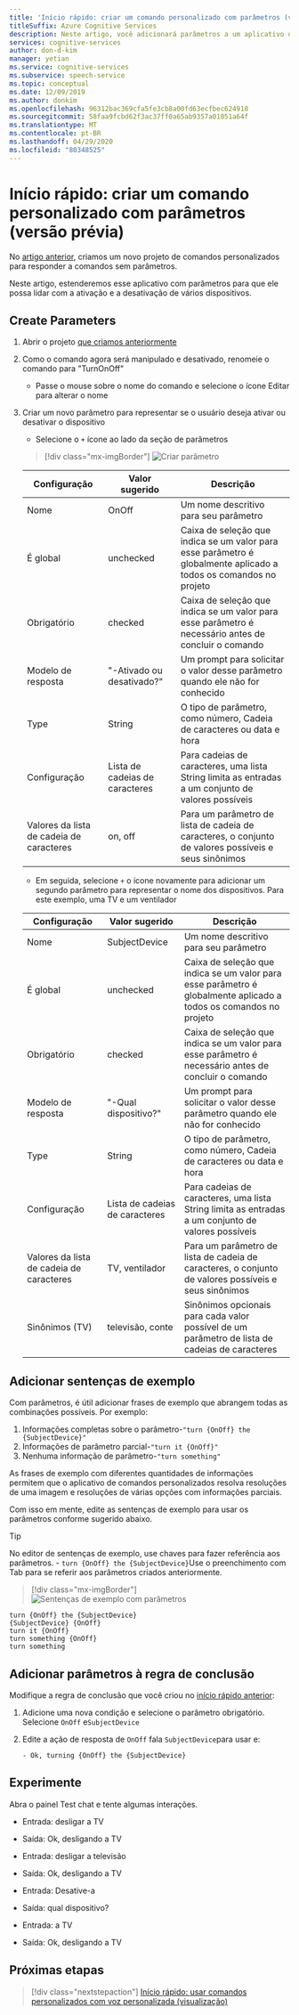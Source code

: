 ```yaml
---
title: 'Início rápido: criar um comando personalizado com parâmetros (versão prévia) – serviço de fala'
titleSuffix: Azure Cognitive Services
description: Neste artigo, você adicionará parâmetros a um aplicativo de comandos personalizados.
services: cognitive-services
author: don-d-kim
manager: yetian
ms.service: cognitive-services
ms.subservice: speech-service
ms.topic: conceptual
ms.date: 12/09/2019
ms.author: donkim
ms.openlocfilehash: 96312bac369cfa5fe3cb8a00fd63ecfbec624918
ms.sourcegitcommit: 58faa9fcbd62f3ac37ff0a65ab9357a01051a64f
ms.translationtype: MT
ms.contentlocale: pt-BR
ms.lasthandoff: 04/29/2020
ms.locfileid: "80348525"
---
```

# <a name="quickstart-create-a-custom-command-with-parameters-preview"></a>Início rápido: criar um comando personalizado com parâmetros (versão prévia)

No [artigo anterior](./quickstart-custom-speech-commands-create-new.md), criamos um novo projeto de comandos personalizados para responder a comandos sem parâmetros.

Neste artigo, estenderemos esse aplicativo com parâmetros para que ele possa lidar com a ativação e a desativação de vários dispositivos.

## <a name="create-parameters"></a>Create Parameters

1. Abrir o projeto [que criamos anteriormente](./quickstart-custom-speech-commands-create-new.md)
1. Como o comando agora será manipulado e desativado, renomeie o comando para "TurnOnOff"
   - Passe o mouse sobre o nome do comando e selecione o ícone Editar para alterar o nome
1. Criar um novo parâmetro para representar se o usuário deseja ativar ou desativar o dispositivo
   - Selecione o `+` ícone ao lado da seção de parâmetros

   > [!div class="mx-imgBorder"]
   > ![Criar parâmetro](media/custom-speech-commands/create-on-off-parameter.png)

   | Configuração            | Valor sugerido     | Descrição                                                                                               |
   | ------------------ | ------------------- | --------------------------------------------------------------------------------------------------------- |
   | Nome               | OnOff               | Um nome descritivo para seu parâmetro                                                                     |
   | É global          | unchecked           | Caixa de seleção que indica se um valor para esse parâmetro é globalmente aplicado a todos os comandos no projeto |
   | Obrigatório           | checked             | Caixa de seleção que indica se um valor para esse parâmetro é necessário antes de concluir o comando          |
   | Modelo de resposta  | "-Ativado ou desativado?"      | Um prompt para solicitar o valor desse parâmetro quando ele não for conhecido                                       |
   | Type               | String              | O tipo de parâmetro, como número, Cadeia de caracteres ou data e hora                                               |
   | Configuração      | Lista de cadeias de caracteres         | Para cadeias de caracteres, uma lista String limita as entradas a um conjunto de valores possíveis                                      |
   | Valores da lista de cadeia de caracteres | on, off             | Para um parâmetro de lista de cadeia de caracteres, o conjunto de valores possíveis e seus sinônimos                                |

   - Em seguida, selecione `+` o ícone novamente para adicionar um segundo parâmetro para representar o nome dos dispositivos. Para este exemplo, uma TV e um ventilador

   | Configuração            | Valor sugerido       | Descrição                                                                                               |
   | ------------------ | --------------------- | --------------------------------------------------------------------------------------------------------- |
   | Nome               | SubjectDevice         | Um nome descritivo para seu parâmetro                                                                     |
   | É global          | unchecked             | Caixa de seleção que indica se um valor para esse parâmetro é globalmente aplicado a todos os comandos no projeto |
   | Obrigatório           | checked               | Caixa de seleção que indica se um valor para esse parâmetro é necessário antes de concluir o comando          |
   | Modelo de resposta  | "-Qual dispositivo?"     | Um prompt para solicitar o valor desse parâmetro quando ele não for conhecido                                       |
   | Type               | String                | O tipo de parâmetro, como número, Cadeia de caracteres ou data e hora                                               |
   | Configuração      | Lista de cadeias de caracteres           | Para cadeias de caracteres, uma lista String limita as entradas a um conjunto de valores possíveis                                      |
   | Valores da lista de cadeia de caracteres | TV, ventilador               | Para um parâmetro de lista de cadeia de caracteres, o conjunto de valores possíveis e seus sinônimos                                |
   | Sinônimos (TV)      | televisão, conte     | Sinônimos opcionais para cada valor possível de um parâmetro de lista de cadeias de caracteres                                      |

## <a name="add-sample-sentences"></a>Adicionar sentenças de exemplo

Com parâmetros, é útil adicionar frases de exemplo que abrangem todas as combinações possíveis. Por exemplo:

1. Informações completas sobre o parâmetro-`"turn {OnOff} the {SubjectDevice}"`
1. Informações de parâmetro parcial-`"turn it {OnOff}"`
1. Nenhuma informação de parâmetro-`"turn something"`

As frases de exemplo com diferentes quantidades de informações permitem que o aplicativo de comandos personalizados resolva resoluções de uma imagem e resoluções de várias opções com informações parciais.

Com isso em mente, edite as sentenças de exemplo para usar os parâmetros conforme sugerido abaixo.

> [!TIP]
> No editor de sentenças de exemplo, use chaves para fazer referência aos parâmetros. - `turn {OnOff} the {SubjectDevice}`Use o preenchimento com Tab para se referir aos parâmetros criados anteriormente.

> [!div class="mx-imgBorder"]
> ![Sentenças de exemplo com parâmetros](media/custom-speech-commands/create-parameter-sentences.png)

```
turn {OnOff} the {SubjectDevice}
{SubjectDevice} {OnOff}
turn it {OnOff}
turn something {OnOff}
turn something
```

## <a name="add-parameters-to-completion-rule"></a>Adicionar parâmetros à regra de conclusão

Modifique a regra de conclusão que você criou no [início rápido anterior](./quickstart-custom-speech-commands-create-new.md):

1. Adicione uma nova condição e selecione o parâmetro obrigatório. Selecione `OnOff` e`SubjectDevice`
1. Edite a ação de resposta de `OnOff` fala `SubjectDevice`para usar e:

   ```
   - Ok, turning {OnOff} the {SubjectDevice}
   ```

## <a name="try-it-out"></a>Experimente

Abra o painel Test chat e tente algumas interações.

- Entrada: desligar a TV
- Saída: Ok, desligando a TV

- Entrada: desligar a televisão
- Saída: Ok, desligando a TV

- Entrada: Desative-a
- Saída: qual dispositivo?
- Entrada: a TV
- Saída: Ok, desligando a TV

## <a name="next-steps"></a>Próximas etapas
> [!div class="nextstepaction"]
> [Início rápido: usar comandos personalizados com voz personalizada (visualização)](./quickstart-custom-speech-commands-select-custom-voice.md)
